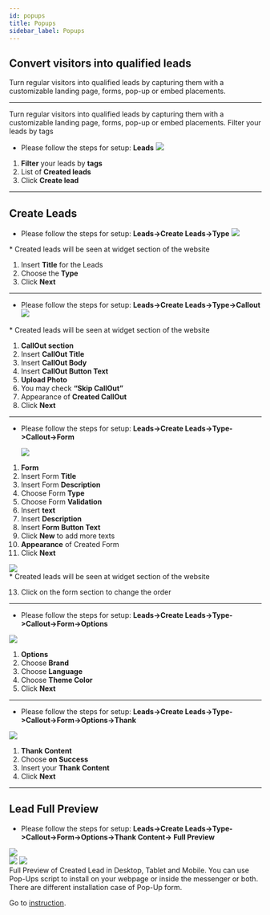 ```yaml
---
id: popups
title: Popups
sidebar_label: Popups
---
```


<!--Content-->

## Convert visitors into qualified leads

Turn regular visitors into qualified leads by capturing them with a customizable landing page, forms, pop-up or embed placements.

---

<!--Content-->

Turn regular visitors into qualified leads by capturing them with a customizable landing page, forms, pop-up or embed placements. Filter your leads by tags

- Please follow the steps for setup: **Leads**
  <img src="https://s3-us-west-2.amazonaws.com/erxes-docs/leads/leads-1.png"/>

1. **Filter** your leads by **tags**
2. List of **Created leads**
3. Click **Create lead**

---

<!--Content-->

## Create Leads

- Please follow the steps for setup: **Leads->Create Leads->Type**
  <img src="https://s3-us-west-2.amazonaws.com/erxes-docs/leads/leads-3.png"/>

<aside class="notice">
* Created leads will be seen at widget section of the website
</aside>

1. Insert **Title** for the Leads
2. Choose the **Type**
3. Click **Next**

---

<!--Content-->

- Please follow the steps for setup: **Leads->Create Leads->Type->Callout**
  <img src="https://s3-us-west-2.amazonaws.com/erxes-docs/leads/leads-4.png"/>

<aside class="notice">
* Created leads will be seen at widget section of the website
</aside>

1. **CallOut section**
2. Insert **CallOut Title**
3. Insert **CallOut Body**
4. Insert **CallOut Button Text**
5. **Upload Photo**
6. You may check **“Skip CallOut”**
7. Appearance of **Created CallOut**
8. Click **Next**

---

<!--Content-->

- Please follow the steps for setup: **Leads->Create Leads->Type->Callout->Form**

  <img src="https://s3-us-west-2.amazonaws.com/erxes-docs/leads/leads-5.png"/>

1. **Form**
2. Insert Form **Title**
3. Insert Form **Description**
4. Choose Form **Type**
5. Choose Form **Validation**
6. Insert **text**
7. Insert **Description**
8. Insert **Form Button Text**
9. Click **New** to add more texts
10. **Appearance** of Created Form
11. Click **Next**

<img src="https://s3-us-west-2.amazonaws.com/erxes-docs/leads/leads-6.png"/>

<aside class="notice">
* Created leads will be seen at widget section of the website
</aside>

13. Click on the form section to change the order

---

<!--Content-->

- Please follow the steps for setup: **Leads->Create Leads->Type->Callout->Form->Options**

<img src="https://s3-us-west-2.amazonaws.com/erxes-docs/leads/leads-7.png"/>

1. **Options**
2. Choose **Brand**
3. Choose **Language**
4. Choose **Theme Color**
5. Click **Next**

---

<!--Content-->

- Please follow the steps for setup: **Leads->Create Leads->Type->Callout->Form->Options->Thank**

<img src="https://s3-us-west-2.amazonaws.com/erxes-docs/leads/leads-8.png"/>

1. **Thank Content**
2. Choose **on Success**
3. Insert your **Thank Content**
4. Click **Next**

---

<!--Content-->

## Lead Full Preview

- Please follow the steps for setup: **Leads->Create Leads->Type->Callout->Form->Options->Thank Content-> Full Preview**

<img src="https://s3-us-west-2.amazonaws.com/erxes-docs/leads/leads-9.png"/>
<div>
<img src="https://s3-us-west-2.amazonaws.com/erxes-docs/leads/leads-10.png" class="hw"/>
<img src="https://s3-us-west-2.amazonaws.com/erxes-docs/leads/leads-11.png" class="hw"/>
</div>

<aside class="notice">
Full Preview of Created Lead in Desktop, Tablet and Mobile. 
You can use Pop-Ups script to install on your webpage or inside the messenger or both. There are different installation case of Pop-Up form. 

Go to [instruction](https://docs.erxes.io/docs/user/script-install). 

</aside>
